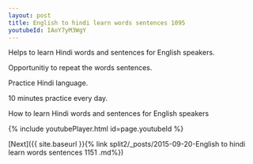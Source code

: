 ```yaml
---
layout: post
title: English to hindi learn words sentences 1095 
youtubeId: IAoY7yM3WgY
---
```

 
 
Helps to learn Hindi words and sentences for English speakers.

Opportunitiy to repeat the words sentences. 

Practice Hindi language. 
 
10 minutes practice every day. 
 
How to learn Hindi words and sentences for English speakers 
 
{% include youtubePlayer.html id=page.youtubeId %}
 
 
[Next]({{ site.baseurl }}{% link  split2/_posts/2015-09-20-English to hindi learn words sentences 1151 .md%})
 
